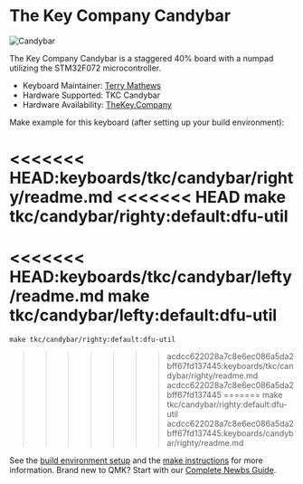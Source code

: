 # The Key Company Candybar

![Candybar](https://cdn.shopify.com/s/files/1/1679/2319/articles/CandyBar_Promo_400x225_1000x.jpg?v=1538150501)

The Key Company Candybar is a staggered 40% board with a numpad utilizing the STM32F072 microcontroller.

* Keyboard Maintainer: [Terry Mathews](https://github.com/TerryMathews/)
* Hardware Supported: TKC Candybar
* Hardware Availability: [TheKey.Company](https://thekey.company/collections/candybar)

Make example for this keyboard (after setting up your build environment):

<<<<<<< HEAD:keyboards/tkc/candybar/righty/readme.md
<<<<<<< HEAD
    make tkc/candybar/righty:default:dfu-util
=======
<<<<<<< HEAD:keyboards/tkc/candybar/lefty/readme.md
    make tkc/candybar/lefty:default:dfu-util
=======
    make tkc/candybar/righty:default:dfu-util
>>>>>>> acdcc622028a7c8e6ec086a5da2bff67fd137445:keyboards/tkc/candybar/righty/readme.md
>>>>>>> acdcc622028a7c8e6ec086a5da2bff67fd137445
=======
    make tkc/candybar/righty:default:dfu-util
>>>>>>> acdcc622028a7c8e6ec086a5da2bff67fd137445:keyboards/candybar/righty/readme.md

See the [build environment setup](https://docs.qmk.fm/#/getting_started_build_tools) and the [make instructions](https://docs.qmk.fm/#/getting_started_make_guide) for more information. Brand new to QMK? Start with our [Complete Newbs Guide](https://docs.qmk.fm/#/newbs).
